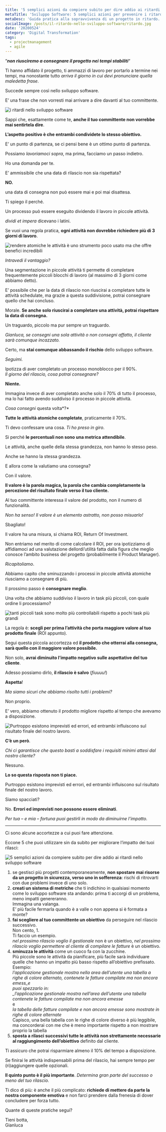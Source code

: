 ```yaml
---
title: '5 semplici azioni da compiere subito per dire addio ai ritardi nello sviluppo software'
metaTitle: 'Sviluppo Software: 5 semplici azioni per prevenire i ritardi'
metaDesc: 'Guida pratica alla sopravvivenza di un progetto in ritardo. Come cambiare la percezione del cliente verso i tuoi rilasci'
socialImage: /posts/il-ritardo-nello-sviluppo-software/ritardo.jpg
date: '20200524'
category: 'Digital Transformation'
tags:
  - projectmanagement
  - agile
---
```


“**_non riusciremo a consegnare il progetto nei tempi stabiliti_**“

Ti hanno affidato il progetto, ti ammazzi di lavoro per portarlo a termine nei tempi, ma nonostante tutto _arriva il giorno in cui devi pronunciare_ _quella maledetta frase_.

Succede sempre così nello sviluppo software.

E’ una frase che non vorresti mai arrivare a dire davanti al tuo committente.

![i ritardi nello sviluppo software](/posts/il-ritardo-nello-sviluppo-software/strike-1024x682.jpg)

Sappi che, esattamente come te, **anche il tuo committente non vorrebbe mai sentirtela dire**.

**L’aspetto positivo è che entrambi condividete lo stesso obiettivo.**

E’ un punto di partenza, se ci pensi bene è un ottimo punto di partenza.

Possiamo _lavoriamoci sopra_, ma prima, facciamo un passo indietro.

Ho una domanda per te.

E’ ammissibile che una data di rilascio non sia rispettata?

**NO.**

una data di consegna non può essere mai e poi mai disattesa.

Ti spiego il perché.

Un processo può essere eseguito dividendo il lavoro in piccole attività.

_dividi et impera_ dicevano i latini.

Se vuoi una regola pratica, **ogni attività non dovrebbe richiedere più di 3 giorni di lavoro**.

![rendere atomiche le attività è uno strumento poco usato ma che offre benefici incredibili](/posts/il-ritardo-nello-sviluppo-software/affettare-1024x682.jpg)

_Intravedi il vantaggio?_

Una segmentazione in piccole attività ti permette di completare frequentemente piccoli blocchi di lavoro (al massimo di 3 giorni come abbiamo detto).

E’ possibile che per la data di rilascio non riuscirai a completare tutte le attività schedulate, ma grazie a questa suddivisione, potrai consegnare quello che hai concluso.

Morale. **Se anche solo riuscirai a completare una attività, potrai rispettare la data di consegna.**

Un traguardo, piccolo ma pur sempre un traguardo.

_Gianluca, se consegni una sola attività o non consegni affatto, il cliente sarà comunque incazzato._

Certo, ma **stai comunque abbassando il rischio** dello sviluppo software.

_Seguimi._

Ipotizza di aver completato un processo monoblocco per il 90%.  
_Il giorno del rilascio, cosa potrai consegnare?_

**Niente.**

Immagina invece di aver completato anche solo il 70% di tutto il processo, ma lo hai fatto avendo suddiviso il processo in piccole attività.

_Cosa consegni_ questa volta*?*

**Tutte le attività atomiche completate**, praticamente il 70%.

Ti devo confessare una cosa. _Ti ho preso in giro_.

Si perché **le percentuali non sono una metrica attendibile**.

Le attività, anche quelle della stessa grandezza, non hanno lo stesso peso.

Anche se hanno la stessa grandezza.

E allora come la valutiamo una consegna?

Con il valore.

**Il valore è la parola magica, la parola che cambia completamente la percezione del risultato finale verso il tuo cliente.**

Al tuo committente interessa il valore del prodotto, non il numero di funzionalità.

_Non ha senso! Il valore è un elemento astratto, non posso misuarlo!_

Sbagliato!

Il valore ha una misura, si chiama ROI, Return Of Investment.

Non entriamo nel merito di come calcolare il ROI, per ora ipotizziamo di affidiamoci ad una valutazione dellordi’utilità fatta dalla figura che meglio conosce l’ambito business del progetto (probabilmente il Product Manager).

_Ricapitoliamo_.

Abbiamo capito che sminuzzando i processi in piccole attività atomiche riusciamo a consegnare di più.

Il prossimo passo è **consegnare meglio**.

Una volta che abbiamo suddiviso il lavoro in task più piccoli, con quale ordine li processiamo?

![tanti piccoli task sono molto più controllabili rispetto a pochi task più grandi](/posts/il-ritardo-nello-sviluppo-software/ordinare.jpg)

La regola è: **scegli per prima l’attività che porta maggiore valore al tuo prodotto finale** (ROI appunto).

Segui questa piccola accortezza ed **il prodotto che otterrai alla consegna, sarà quello con il maggiore valore possibile.**

Non solo, **avrai diminuito l’impatto negativo sulle aspettative del tuo cliente**.

Adesso possiamo dirlo, **il rilascio è salvo** (_fiuuuu!_)

**Aspetta**!

_Ma siamo sicuri che abbiamo risolto tutti i problemi?_

Non proprio.

E’ vero, abbiamo ottenuto il prodotto migliore rispetto al tempo che avevamo a disposizione.

![Purtroppo esistono imprevisti ed errori, ed entrambi influiscono sul risultato finale del nostro lavoro.](/posts/il-ritardo-nello-sviluppo-software/avatar-thinking.png)

**C’è un però**.

_Chi ci garantisce che questo basti a soddisfare i requisiti minimi attesi dal nostro cliente?_

Nessuno.

**Lo so questa risposta non ti piace.**

Purtroppo esistono imprevisti ed errori, ed entrambi influiscono sul risultato finale del nostro lavoro.

Siamo spacciati?

No. **Errori ed imprevisti non possono essere eliminati**.

_Per tua – e mia – fortuna puoi gestirli in modo da diminuirne l’impatto._

---

Ci sono alcune accortezze a cui puoi fare attenzione.

Eccone 5 che puoi utilizzare sin da subito per migliorare l’impatto dei tuoi rilasci:

![5 semplici azioni da compiere subito per dire addio ai ritardi nello sviluppo software](/posts/il-ritardo-nello-sviluppo-software/regole.png)

1.  se gestisci più progetti contemporaneamente, **non spostare mai risorse da un progetto in sicurezza, verso uno in sofferenza**: rischi di ritrovarti con due problemi invece di uno solo.
2.  **creati un sistema di metriche** che ti indichino in qualsiasi momento come lo sviluppo software sta andando: prima ti accorgi di un problema, meno impatti genereranno.  
    Immagina una valanga.  
    E’ più facile fermarla quando è a valle o non appena si è formata a monte?
3.  **fai scegliere al tuo committente un obiettivo** da perseguire nel rilascio successivo.  
    Non cento, 1.  
    Ti faccio un esempio.  
    _nel prossimo rilascio voglio il gestionale_ non è un obiettivo, _nel prossimo rilascio voglio permettere al cliente di compilare le fatture_ è un obiettivo.
4.  **sminuzza le attività** come un cuoco fa con la zucchine.  
    Più piccole sono le attività da pianificare, più facile sarà individuare quelle che hanno un impatto più basso rispetto all’obiettivo prefissato.  
    Esempio:  
    _l’applicazione gestionale mostra nella area dell’utente una tabella a righe di colore alternato, contenete le fatture compilate ma non ancora emess_e  
    puoi spezzarlo in:  
    \_l’applicazione gestionale mostra nell’area dell’utente una tabella contenete le fatture compilate ma non ancora emesse_  
    e  
    _la tabella delle fatture compilate e non ancora emesse sono mostrate in righe di colore alternate_  
    Capisco, una bella tabella con le righe di colore diverso è più leggibile, ma concorderai con me che è meno importante rispetto a non mostrare proprio la tabella
5.  **sposta a rilasci successivi tutte le attività non strettamente necessarie al raggiungimento dell’obiettivo** definito dal cliente.

Ti assicuro che potrai risparmiare almeno il 10% del tempo a disposizione.

Se finirai le attività indispensabili prima del rilascio, hai sempre tempo per (ri)aggiungere quelle opzionali.

**Il quinto punto è il più importante**. _Determina gran parte del successo o meno del tuo rilascio._

Ti dico di più: è anche il più complicato: **richiede di mettere da parte la nostra componente emotiva** e non farci prendere dalla frenesia di dover concludere per forza tutto.

Quante di queste pratiche segui?

Tieni botta,  
Gianluca
